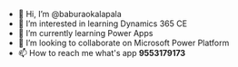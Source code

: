 - 👋 Hi, I’m @baburaokalapala
- 👀 I’m interested in learning Dynamics 365 CE
- 🌱 I’m currently learning  Power Apps
- 💞️ I’m looking to collaborate on Microsoft Power Platform
- 📫 How to reach me what's app **9553179173**

<!---
baburaokalapala/baburaokalapala is a ✨ special ✨ repository because its `README.md` (this file) appears on your GitHub profile.
You can click the Preview link to take a look at your changes.
--->
